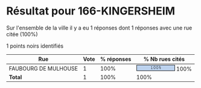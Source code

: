 # Résultat pour 166-KINGERSHEIM

Sur l'ensemble de la ville il y a eu 1 réponses dont 1 réponses avec une rue citée (100%)

1 points noirs identifiés

| Rue | Vote | % réponses | % Nb rues cités|
|-----|------|------------|----------------|
| FAUBOURG DE MULHOUSE | 1 | 100% | <img src="../../img/bar_100.gif" />&nbsp;100%|
| **Total** | 1 | 100% | 100%|
